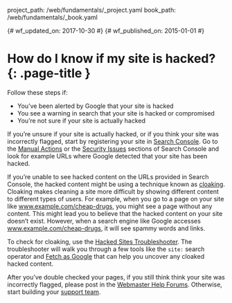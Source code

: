 project_path: /web/fundamentals/_project.yaml
book_path: /web/fundamentals/_book.yaml

{# wf_updated_on: 2017-10-30 #}
{# wf_published_on: 2015-01-01 #}

# How do I know if my site is hacked? {: .page-title }

Follow these steps if:

*   You’ve been alerted by Google that your site is hacked
*   You see a warning in search that your site is hacked or compromised
*   You’re not sure if your site is actually hacked

If you’re unsure if your site is actually hacked, or if you think your site
was incorrectly flagged, start by registering your site in
[Search Console](https://www.google.com/webmasters/tools/home). Go to the
[Manual Actions](https://www.google.com/webmasters/tools/manual-action) or the
[Security Issues](https://www.google.com/webmasters/tools/security-issues)
sections of Search Console and look for example URLs where Google detected
that your site has been hacked.

If you’re unable to see hacked content on the URLs provided in Search Console,
the hacked content might be using a technique known as
[cloaking](//support.google.com/webmasters/answer/66355). Cloaking makes
cleaning a site more difficult by showing different content to different
types of users. For example, when you go to a page on your site like
www.example.com/cheap-drugs, you might see a page without any content.
This might lead you to believe that the hacked content on your site
doesn’t exist. However, when a search engine like Google accesses
www.example.com/cheap-drugs, it will see spammy words and links.

To check for cloaking, use the
[Hacked Sites Troubleshooter](https://support.google.com/webmasters/troubleshooter/6155978).
The troubleshooter will walk you through a few tools like the `site:`
search operator and
[Fetch as Google](https://www.google.com/webmasters/tools/googlebot-fetch)
that can help you uncover any cloaked hacked content.

After you’ve double checked your pages, if you still think think your site
was incorrectly flagged, please post in the
[Webmaster Help Forums](https://productforums.google.com/forum/#!forum/webmasters).
Otherwise, start building your [support team](support_team).
